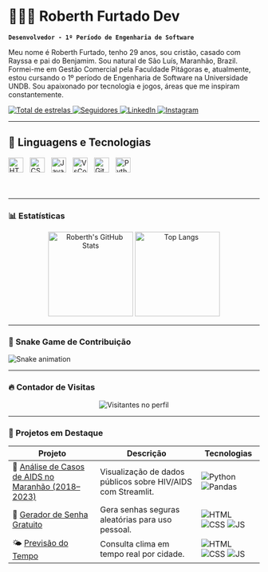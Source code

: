 # 👨🏻‍💻 Roberth Furtado Dev

**`Desenvolvedor - 1º Período de Engenharia de Software`**

Meu nome é Roberth Furtado, tenho 29 anos, sou cristão, casado com Rayssa e pai do Benjamim. Sou natural de São Luís, Maranhão, Brazil. Formei-me em Gestão Comercial pela Faculdade Pitágoras e, atualmente, estou cursando o 1º período de Engenharia de Software na Universidade UNDB. Sou apaixonado por tecnologia e jogos, áreas que me inspiram constantemente.

<p align="left">
  <a href="https://github.com/RoberthFurtadoDev">
    <img 
      alt="Total de estrelas" 
      title="Total de estrelas GitHub" 
      src="https://custom-icon-badges.demolab.com/github/stars/adoDev?color=55960c&style=for-the-badge&labelColor=488207&logo=star&label=estrelas"
    />
  </a>
  <a href="https://github.com/RoberthFurtadoDev?tab=followers">
    <img 
      alt="Seguidores" 
      title="Me siga no GitHub" 
      src="https://custom-icon-badges.demolab.com/github/followers/RoberthFurtadoDev?color=236ad3&labelColor=1155ba&style=for-the-badge&logo=github&label=Seguidores&logoColor=white"
    />
  </a>
  <a href="https://www.linkedin.com/in/roberth-furtado-ferreira-de-oliveira-341146200/">
    <img 
      alt="LinkedIn" 
      title="Me siga no LinkedIn" 
      src="https://img.shields.io/badge/LinkedIn-0077B5?style=for-the-badge&logo=linkedin&logoColor=white"
    />
  </a>
  <a href="https://www.instagram.com/_robertholi/">
    <img 
      alt="Instagram"
      title="Me siga no Instagram" 
      src="https://img.shields.io/badge/Instagram-E4405F?style=for-the-badge&logo=instagram&logoColor=white"
    />
  </a>
</p>

---

<h2> 🤖 Linguagens e Tecnologias </h2>

<img 
  align="left" 
  alt="HTML"
  title="HTML" 
  width="30px" 
  style="padding-right: 10px;" 
  src="https://cdn.jsdelivr.net/gh/devicons/devicon@latest/icons/html5/html5-original.svg" 
/>
<img 
  align="left" 
  alt="CSS" 
  title="CSS"
  width="30px" 
  style="padding-right: 10px;" 
  src="https://cdn.jsdelivr.net/gh/devicons/devicon@latest/icons/css3/css3-original.svg" 
/>
<img 
  align="left" 
  alt="JavaScript" 
  title="JavaScript"
  width="30px" 
  style="padding-right: 10px;" 
  src="https://cdn.jsdelivr.net/gh/devicons/devicon@latest/icons/javascript/javascript-original.svg" 
/>
<img 
  align="left" 
  alt="VsCode" 
  title="VsCode"
  width="30px" 
  style="padding-right: 10px;" 
  src="https://cdn.jsdelivr.net/gh/devicons/devicon@latest/icons/vscode/vscode-original.svg" 
/>
<img 
  align="left" 
  alt="Github" 
  title="GitHub"
  width="30px" 
  style="padding-right: 10px;" 
  src="https://github.com/CyrisXD/CyrisXD/raw/master/assets/Github.png" 
/>
<img 
  align="left" 
  alt="Python" 
  title="Python"
  width="30px" 
  style="padding-right: 10px;" 
  src="https://cdn.jsdelivr.net/gh/devicons/devicon@latest/icons/python/python-original.svg" 
/>

<br><br><br><br>

---

### 📊 Estatísticas 

<p align="center">
  <img 
    alt="Roberth's GitHub Stats"
    height="170"
    src="https://github-readme-stats.vercel.app/api?username=RoberthFurtadoDev&show_icons=true&theme=tokyonight&locale=pt-br&include_all_commits=true"
  />
  <img 
    alt="Top Langs"
    height="170"
    src="https://github-readme-stats.vercel.app/api/top-langs/?username=RoberthFurtadoDev&theme=tokyonight&layout=compact&langs_count=9"
  />
</p>

---

### 🐍 Snake Game de Contribuição

![Snake animation](https://github.com/RoberthFurtadoDev/RoberthFurtadoDev/blob/output/github-contribution-grid-snake.svg)

---

### 🔥 Contador de Visitas

<p align="center">
  <img src="https://komarev.com/ghpvc/?username=RoberthFurtadoDev&color=blue&style=flat&label=VISITAS" alt="Visitantes no perfil" />
</p>

---

### 🚀 Projetos em Destaque

| Projeto | Descrição | Tecnologias |
|--------|-----------|-------------|
| 🧪 [Análise de Casos de AIDS no Maranhão (2018–2023)](https://data-sus-hiv.streamlit.app/) | Visualização de dados públicos sobre HIV/AIDS com Streamlit. | ![Python](https://img.shields.io/badge/-Python-blue?style=flat-square) ![Pandas](https://img.shields.io/badge/-Pandas-purple?style=flat-square) |
| 🔐 [Gerador de Senha Gratuito](https://geradordesenhagratisbob.netlify.app/) | Gera senhas seguras aleatórias para uso pessoal. | ![HTML](https://img.shields.io/badge/-HTML-orange?style=flat-square) ![CSS](https://img.shields.io/badge/-CSS-blue?style=flat-square) ![JS](https://img.shields.io/badge/-JavaScript-yellow?style=flat-square) |
| 🌤️ [Previsão do Tempo](https://previsaodotemporoberthdev.netlify.app/) | Consulta clima em tempo real por cidade. | ![HTML](https://img.shields.io/badge/-HTML-orange?style=flat-square) ![CSS](https://img.shields.io/badge/-CSS-blue?style=flat-square) ![JS](https://img.shields.io/badge/-JavaScript-yellow?style=flat-square) |


